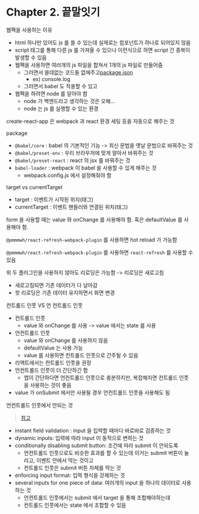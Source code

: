# Chapter 2. 끝말잇기

웹팩을 사용하는 이유

- html 하나만 있어도 js 를 쓸 수 있는데 실제로는 컴포넌트가 하나로 되어있지 않음
- script 태그를 통해 다른 js 를 가져올 수 있으나 이런식으로 하면 script 간 중복이 발생할 수 있음
- 웹팩을 사용하면 여러개의 js 파일을 합쳐서 1개의 js 파일로 만들어줌
  - 그러면서 쓸데없는 코드들 없애주고[package.json](package.json)
    - ex) console.log
  - 그러면서 babel 도 적용할 수 있고
- 웹팩을 하려면 node 를 알아야 함
  - node 가 백엔드라고 생각하는 것은 오해...
  - node 는 js 를 실행할 수 있는 환경

create-react-app 은 webpack 과 react 환경 세팅 등을 자동으로 해주는 것

package

- `@babel/core` : babel 의 기본적인 기능 -> 최신 문법을 옛날 문법으로 바꿔주는 것
- `@babel/preset-env` : 우리 브라우저에 맞게 알아서 바꿔주는 것
- `@babel/preset-react` : react 의 jsx 를 바꿔주는 것
- `babel-loader` : webpack 이 babel 을 사용할 수 있게 해주는 것
  - webpack.config.js 에서 설정해줘야 함

target vs currentTarget

- target : 이벤트가 시작된 위치(태그)
- currentTarget : 이벤트 핸들러와 연결된 위치(태그)

form 을 사용할 때는 value 와 onChange 를 사용해야 함. 혹은 defaultValue 를 사용해야 함.

`@pmmmwh/react-refresh-webpack-plugin` 를 사용하면 hot reload 가 가능함

`@pmmmwh/react-refresh-webpack-plugin` 를 사용하면 `react-refresh` 를 사용할 수 있음

위 두 플러그인을 사용하지 않아도 리로딩은 가능함 -> 리로딩은 새로고침

- 새로고침되면 기존 데이터가 다 날아감
- 핫 리로딩은 기존 데이터 유지하면서 화면 변경

컨트롤드 인풋 VS 언 컨트롤드 인풋

- 컨트롤드 인풋
  - value 와 onChange 를 사용 -> value 에서는 state 를 사용
- 언컨트롤드 인풋
  - value 와 onChange 를 사용하지 않음
  - defaultValue 는 사용 가능
  - value 를 사용하면 컨트롤드 인풋으로 간주될 수 있음
- 리액트에서는 컨트롤드 인풋을 권장
- 언컨트롤드 인풋이 더 간단하긴 함
  - 앱이 간단하다면 언컨트롤드 인풋으로 충분하지만, 복잡해지면 컨트롤드 인풋을 사용하는 것이 좋음
- value 가 onSubmit 에서만 사용될 경우 언컨트롤드 인풋을 사용해도 됨

언컨트롤드 인풋에서 안되는 것

> [참고](https://goshacmd.com/controlled-vs-uncontrolled-inputs-react/)

- instant field validation : input 을 입력할 때마다 바로바로 검증하는 것
- dynamic inputs: 입력에 따라 input 이 동적으로 변하는 것
- conditionally disabling submit button: 조건에 따라 submit 이 안되도록
  - 언컨트롤드 인풋으로도 비슷한 효과를 할 수 있는데 이거는 submit 버튼이 눌리고, 이벤트 안에서 막는 것이고
  - 컨트롤드 인풋은 submit 버튼 자체를 막는 것
- enforcing input format: 입력 형식을 강제하는 것
- several inputs for one piece of data: 여러개의 input 을 하나의 데이터로 사용하는 것
  - 언컨트롤드 인풋에서는 submit 에서 target 을 통해 조합해야하는데
  - 컨트롤드 인풋에서는 state 에서 조합할 수 있음